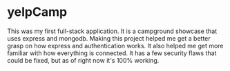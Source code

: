 # yelpCamp
This was my first full-stack application. It is a campground showcase that uses express and mongodb. Making this project helped me get a better grasp on how express and authentication works. It also helped me get more familiar with how everything is connected. It has a few security flaws that could be fixed, but as of right now it's 100% working.
